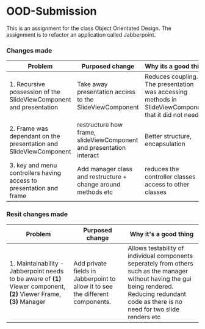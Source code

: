 # OOD-Submission
This is an assignment for the class Object Orientated Design. The assignment is to refactor an application called Jabberpoint.
### Changes made
| Problem                                                             | Purposed change                                                     | Why its a good thing                                                                                   |
|---------------------------------------------------------------------|---------------------------------------------------------------------|--------------------------------------------------------------------------------------------------------|
| 1. Recursive possession of the SlideViewComponent and presentation  | Take away presentation access to the SlideViewComponent             | Reduces coupling. The presentation was accessing methods in SlideViewComponent that it did not need to |
| 2. Frame was dependant on the presentation and SlideViewComponent   | restructure how frame, slideViewComponent and presentation interact | Better structure, encapsulation                                                                        |
| 3. key and menu controllers having access to presentation and frame | Add manager class and restructure + change around methods etc       | reduces the controller classes access to other classes                                                 |


### Resit changes made
| Problem | Purposed change | Why it's a good thing                                                                                                                                                                               | 
| --------- | --------------- |-----------------------------------------------------------------------------------------------------------------------------------------------------------------------------------------------------|
|1. Maintainability - Jabberpoint needs to be aware of **(1)** Viewer component, **(2)** Viewer Frame, **(3)** Manager| Add private fields in Jabberpoint to allow it to see the different components. | Allows testability of individual components seperately from others such as the manager without having the gui being rendered. Reducing redundant code as there is no need for two slide renders etc |